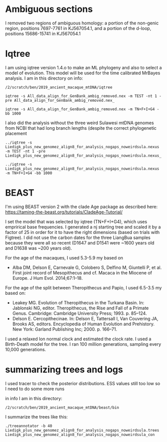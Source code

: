 # Ambiguous sections

I removed two regions of ambiguous homology: a portion of the non-genic region, positions 7697-7761 in KJ567054.1, and a portion of the d-loop, positions 15686-15741 in KJ567054.1

# Iqtree
I am using iqtree version 1.4.o to make an ML phylogeny and also to select a model of evolution. This model will be used for the time calibrated MrBayes analysis. I am in this directory on info:
```
/2/scratch/ben/2019_ancient_macaque_mtDNA/iqtree
```

```
iqtree -s All_data_align_for_GenBank_ambig_removed.nex -m TEST -nt 1 -pre All_data_align_for_GenBank_ambig_removed.nex_
```
```
iqtree -s All_data_align_for_GenBank_ambig_removed.nex -m TN+F+I+G4 -bb 1000
```

I also did the analysis without the three weird Sulawesi mtDNA genomes from NCBI that had long branch lengths (despite the correct phylogenetic placement

```
../iqtree -s Liedigk_plus_new_genomez_align8_for_analysis_nogaps_noweirdsula.nexus -m TEST -nt 1 -pre Liedigk_plus_new_genomez_align8_for_analysis_nogaps_noweirdsula.nexus_
```
```
../iqtree -s Liedigk_plus_new_genomez_align8_for_analysis_nogaps_noweirdsula.nexus -m TN+F+I+G4 -bb 1000
```
# BEAST

I'm using BEAST version 2 with the clade Age package as described here: https://taming-the-beast.org/tutorials/CladeAge-Tutorial/

I set the model that was selected by iqtree (TN+F+I+G4), which uses emprirical base frequencies. I generated a nj starting tree and scaled it by a factor of 25 in order for it to have the right dimensions (based on trials with Figtree). I did not use the carbon dates for the three LiangBua samples because they were all so recent (D1647 and D1541 were ~1600 years old and D1638 was ~200 years old). 

For the age of the macaques, I used 5.3-5.9 my based on 
* Alba DM, Delson E, Carnevale G, Colobero S, Delfino M, Giuntelli P, et al.
First joint record of Mesopithecus and cf. Macaca in the Miocene of Europe.
J Hum Evol. 2014;67:1–18.

For the age of the split between Theropithecus and Papio, I used 6.5-3.5 my based on:
* Leakey MG. Evolution of Theropithecus in the Turkana Basin. In: Jablonski NG, editor. Theropithecus, the Rise and Fall of a Primate Genus. Cambridge: Cambridge University Press; 1993. p. 85–124.
* Delson E. Cercopithecinae. In: Delson E, Tattersall I, Van Couvering JA,
Brooks AS, editors. Encyclopedia of Human Evolution and Prehistory. New
York: Garland Publishing Inc; 2000. p. 166–71.

I used a relaxed lon normal clock and estimated the clock rate. I used a Birth-Death model for the tree. I ran 100 million generations, sampling every 10,000 generations.

# summarizing trees and logs

I used tracer to check the posterior distributions.  ESS values still too low so I need to do some more runs

in info I am in this directory:
```
/2/scratch/ben/2019_ancient_macaque_mtDNA/beast/bin
```
I summarize the trees like this:
```
./treeannotator -b 40 Liedigk_plus_new_genomez_align8_for_analysis_nogaps_noweirdsula.trees Liedigk_plus_new_genomez_align8_for_analysis_nogaps_noweirdsula_con
```
